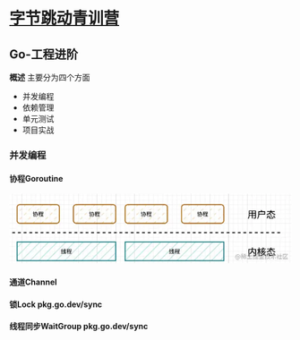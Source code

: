 
# [字节跳动青训营](https://github.com/mao888/golang-guide/blob/main/golang/go-study/%E7%AC%AC%E4%BA%94%E5%B1%8A%E5%AD%97%E8%8A%82%E8%B7%B3%E5%8A%A8%E9%9D%92%E8%AE%AD%E8%90%A5/%E3%80%90%E5%90%8E%E7%AB%AF%E4%B8%93%E5%9C%BA%20%E5%AD%A6%E4%B9%A0%E8%B5%84%E6%96%99%E4%B8%80%E3%80%91%E7%AC%AC%E4%BA%94%E5%B1%8A%E5%AD%97%E8%8A%82%E8%B7%B3%E5%8A%A8%E9%9D%92%E8%AE%AD%E8%90%A5.md)

## Go-工程进阶
**概述**
主要分为四个方面
- 并发编程
- 依赖管理
- 单元测试
- 项目实战

### 并发编程
#### 协程Goroutine

![go_goroutine.png](Picture/go_goroutine.png)
#### 通道Channel 
#### 锁Lock pkg.go.dev/sync
#### 线程同步WaitGroup pkg.go.dev/sync